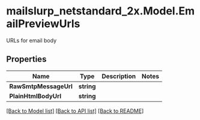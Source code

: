 # mailslurp_netstandard_2x.Model.EmailPreviewUrls
URLs for email body

## Properties

Name | Type | Description | Notes
------------ | ------------- | ------------- | -------------
**RawSmtpMessageUrl** | **string** |  | 
**PlainHtmlBodyUrl** | **string** |  | 

[[Back to Model list]](../README#documentation-for-models) [[Back to API list]](../README#documentation-for-api-endpoints) [[Back to README]](../README)

